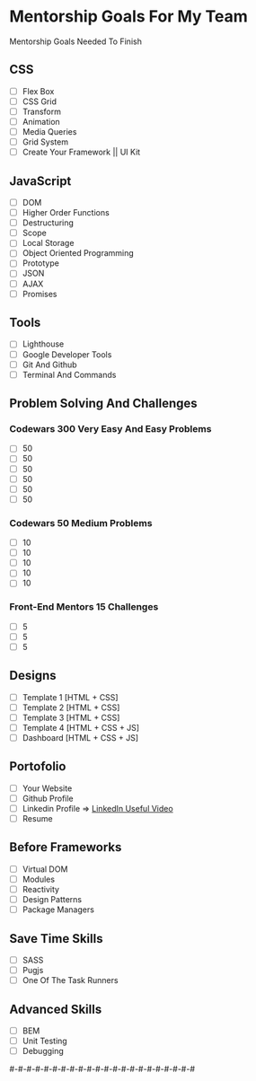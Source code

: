 # Mentorship Goals For My Team

Mentorship Goals Needed To Finish

## CSS

- [ ] Flex Box
- [ ] CSS Grid
- [ ] Transform
- [ ] Animation
- [ ] Media Queries
- [ ] Grid System
- [ ] Create Your Framework || UI Kit

## JavaScript

- [ ] DOM
- [ ] Higher Order Functions
- [ ] Destructuring
- [ ] Scope
- [ ] Local Storage
- [ ] Object Oriented Programming
- [ ] Prototype
- [ ] JSON
- [ ] AJAX
- [ ] Promises

## Tools 

- [ ] Lighthouse
- [ ] Google Developer Tools
- [ ] Git And Github
- [ ] Terminal And Commands

## Problem Solving And Challenges

### Codewars 300 Very Easy And Easy Problems

- [ ] 50
- [ ] 50
- [ ] 50
- [ ] 50
- [ ] 50
- [ ] 50

### Codewars 50 Medium Problems

- [ ] 10
- [ ] 10
- [ ] 10
- [ ] 10
- [ ] 10

### Front-End Mentors 15 Challenges

- [ ] 5
- [ ] 5
- [ ] 5

## Designs

- [ ] Template 1 [HTML + CSS]
- [ ] Template 2 [HTML + CSS]
- [ ] Template 3 [HTML + CSS]
- [ ] Template 4 [HTML + CSS + JS]
- [ ] Dashboard [HTML + CSS + JS]

## Portofolio

- [ ] Your Website
- [ ] Github Profile
- [ ] Linkedin Profile => [LinkedIn Useful Video](https://www.youtube.com/watch?v=7JysIkTyccs)
- [ ] Resume

## Before Frameworks

- [ ] Virtual DOM
- [ ] Modules
- [ ] Reactivity
- [ ] Design Patterns
- [ ] Package Managers

## Save Time Skills

- [ ] SASS
- [ ] Pugjs
- [ ] One Of The Task Runners

## Advanced Skills

- [ ] BEM
- [ ] Unit Testing
- [ ] Debugging

#-#-#-#-#-#-#-#-#-#-#-#-#-#-#-#-#-#-#-#-#-#

